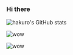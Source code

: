 ### Hi there

![hakuro's GitHub stats](https://github-readme-stats.vercel.app/api?username=hakuro-siro&show_icons=true&theme=transparent)

![wow](http://github-profile-summary-cards.vercel.app/api/cards/most-commit-language?username=hakuro-siro&theme=zenburn)

![wow](http://github-profile-summary-cards.vercel.app/api/cards/profile-details?username=hakuro-siro&theme=zenburn)
